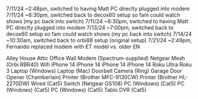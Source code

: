 7/11/24 ~2:48pm, switched to having Matt PC direclty plugged into modem
7/11/24 ~6:30pm, switched back to decox60 setup so fam could watch shows (my pc back into switch)
7/11/24 ~8:30pm, switched to having Matt PC direclty plugged into modem
7/13/24 ~7:00pm, switched back to decox60 setup so fam could watch shows (my pc back into switch)
7/14/24 ~10:30am, switched back to orbi88 setup (original setup)
7/21/24 ~2:49pm, Fernando replaced modem with ET model vs. older EN

Alley
    House
        Attic
            Office Wall
                Modem (Spectrum-supplied)
                    Netgear Mesh (Orbi RBR40)
                        Wifi
                            iPhone 14
                            iPhone 14
                            iPhone 14
                            iPhone 14
                            Roku Ultra
                            Roku 3
                            Laptop (Windows)
                            Laptop (Mac)
                            Doorbell Camera (Ring)
                            Garage Door Opener (Chamberlain)
                            Printer (Brother MFC-9130CW)
                            Printer (Brother HL-2270DW)
                        Wired (Cat5)
                            Switch (Netgear GS108)
                                PC (Windows) (Cat5)
                                PC (Windows) (Cat5)
                                PC (Windows) (Cat5)
                                Tablo DVR (Cat5)

